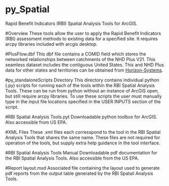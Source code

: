 # py_Spatial
Rapid Benefit Indicators (RBI) Spatial Analysis Tools for ArcGIS.

#Overview
These tools allow the user to apply the Rapid Benefit Indicators (RBI) assessment methods to existing data for a specified site. It requires arcpy libraries included with arcgis desktop.

#PlusFlow.dbf
This dbf file contains a COMID field which stores the networked relationships between catchments of the NHD Plus V21. This seamless dataset includes the contiguous United States. This and NHD Plus data for other states and territories can be obtained from [Horizon-Systems](http://www.horizon-systems.com/NHDPlus/index.php).

#py_standaloneScripts Directory
This directory contains individual python (.py) scripts for running each of the tools within the RBI Spatial Analysis Tools. These can be run from python without an instance of ArcGIS open, but still require arcpy libraries. To use these scripts the user must manually type in the input file locations specified in the USER INPUTS section of the script.

#RBI Spatial Analysis Tools.pyt
Downloadable python toolbox for ArcGIS. Also accessible from US EPA.

#XML Files
These .xml files each corresspond to the tool in the RBI Spatial Analysis Tools that shares the same name. These files are not required for operation of the tools, but supply extra help guidance in the tool interface.

#RBI Spatial Analysis Tools Manual
Downloadable pdf documentation for the RBI Spatial Analysis Tools. Also accessible from the US EPA.

#Report layout.mxd
Associated file containing the layout used to generate pdf reports from the output table generated by the RBI Spatail Analysis Tools.

